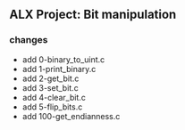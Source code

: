 ## ALX Project: Bit manipulation


### changes

- add 0-binary_to_uint.c
- add 1-print_binary.c
- add 2-get_bit.c 
- add 3-set_bit.c
- add 4-clear_bit.c
- add 5-flip_bits.c
- add 100-get_endianness.c
                                                                         
